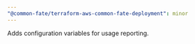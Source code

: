 ```yaml
---
"@common-fate/terraform-aws-common-fate-deployment": minor
---
```


Adds configuration variables for usage reporting.
